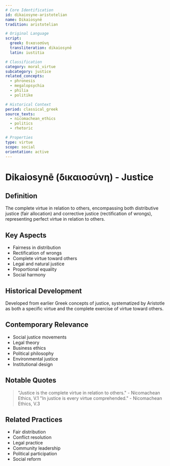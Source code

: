 ```yaml
---
# Core Identification
id: dikaiosyne-aristotelian
name: Dikaiosynē
tradition: aristotelian

# Original Language
script:
  greek: δικαιοσύνη
  transliteration: dikaiosynē
  latin: iustitia

# Classification
category: moral_virtue
subcategory: justice
related_concepts:
  - phronesis
  - megalopsychia
  - philia
  - politike

# Historical Context
period: classical_greek
source_texts:
  - nicomachean_ethics
  - politics
  - rhetoric

# Properties
type: virtue
scope: social
orientation: active
---
```


# Dikaiosynē (δικαιοσύνη) - Justice

## Definition
The complete virtue in relation to others, encompassing both distributive justice (fair allocation) and corrective justice (rectification of wrongs), representing perfect virtue in relation to others.

## Key Aspects
- Fairness in distribution
- Rectification of wrongs
- Complete virtue toward others
- Legal and natural justice
- Proportional equality
- Social harmony

## Historical Development
Developed from earlier Greek concepts of justice, systematized by Aristotle as both a specific virtue and the complete exercise of virtue toward others.

## Contemporary Relevance
- Social justice movements
- Legal theory
- Business ethics
- Political philosophy
- Environmental justice
- Institutional design

## Notable Quotes
> "Justice is the complete virtue in relation to others." - Nicomachean Ethics, V.1
> "In justice is every virtue comprehended." - Nicomachean Ethics, V.3

## Related Practices
- Fair distribution
- Conflict resolution
- Legal practice
- Community leadership
- Political participation
- Social reform